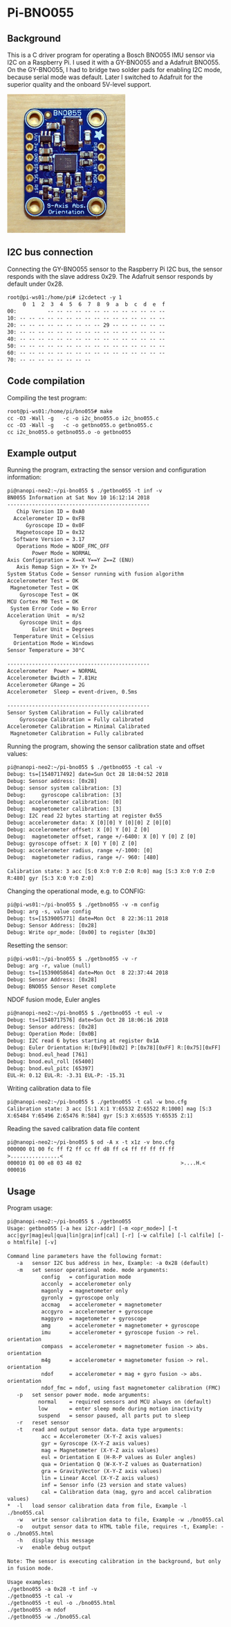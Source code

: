 # Pi-BNO055

## Background

This is a C driver program for operating a Bosch BNO055 IMU sensor via I2C on a Raspberry Pi. I used it with a GY-BNO055 and a Adafruit BNO055. On the GY-BNO055, I had to bridge two solder pads for enabling I2C mode, because serial mode was default.  Later I switched to Adafruit for the superior quality and the onboard 5V-level support.

<img src="ada-bno055.png" height="320px" width="273px">

## I2C bus connection

Connecting the GY-BNO055 sensor to the Raspberry Pi I2C bus, the sensor responds with the slave address 0x29. The Adafruit sensor responds by default under 0x28.

```
root@pi-ws01:/home/pi# i2cdetect -y 1
     0  1  2  3  4  5  6  7  8  9  a  b  c  d  e  f
00:          -- -- -- -- -- -- -- -- -- -- -- -- --
10: -- -- -- -- -- -- -- -- -- -- -- -- -- -- -- --
20: -- -- -- -- -- -- -- -- -- 29 -- -- -- -- -- --
30: -- -- -- -- -- -- -- -- -- -- -- -- -- -- -- --
40: -- -- -- -- -- -- -- -- -- -- -- -- -- -- -- --
50: -- -- -- -- -- -- -- -- -- -- -- -- -- -- -- --
60: -- -- -- -- -- -- -- -- -- -- -- -- -- -- -- --
70: -- -- -- -- -- -- -- --
```

## Code compilation

Compiling the test program:
````
root@pi-ws01:/home/pi/bno055# make
cc -O3 -Wall -g   -c -o i2c_bno055.o i2c_bno055.c
cc -O3 -Wall -g   -c -o getbno055.o getbno055.c
cc i2c_bno055.o getbno055.o -o getbno055
````

## Example output

Running the program, extracting the sensor version and configuration information:
```
pi@nanopi-neo2:~/pi-bno055 $ ./getbno055 -t inf -v
BN0055 Information at Sat Nov 10 16:12:14 2018
----------------------------------------------
   Chip Version ID = 0xA0
  Accelerometer ID = 0xFB
      Gyroscope ID = 0x0F
   Magnetoscope ID = 0x32
  Software Version = 3.17
   Operations Mode = NDOF_FMC_OFF
        Power Mode = NORMAL
Axis Configuration = X==X Y==Y Z==Z (ENU)
   Axis Remap Sign = X+ Y+ Z+
System Status Code = Sensor running with fusion algorithm
Accelerometer Test = OK
 Magnetometer Test = OK
    Gyroscope Test = OK
MCU Cortex M0 Test = OK
 System Error Code = No Error
Acceleration Unit  = m/s2
    Gyroscope Unit = dps
        Euler Unit = Degrees
  Temperature Unit = Celsius
  Orientation Mode = Windows
Sensor Temperature = 30°C

----------------------------------------------
Accelerometer  Power = NORMAL
Accelerometer Bwidth = 7.81Hz
Accelerometer GRange = 2G
Accelerometer  Sleep = event-driven, 0.5ms

----------------------------------------------
Sensor System Calibration = Fully calibrated
    Gyroscope Calibration = Fully calibrated
Accelerometer Calibration = Minimal Calibrated
 Magnetometer Calibration = Fully calibrated

```

Running the program, showing the sensor calibration state and offset values:
```
pi@nanopi-neo2:~/pi-bno055 $ ./getbno055 -t cal -v
Debug: ts=[1540717492] date=Sun Oct 28 18:04:52 2018
Debug: Sensor address: [0x28]
Debug: sensor system calibration: [3]
Debug:     gyroscope calibration: [3]
Debug: accelerometer calibration: [0]
Debug:  magnetometer calibration: [3]
Debug: I2C read 22 bytes starting at register 0x55
Debug: accelerometer data: X [0][0] Y [0][0] Z [0][0]
Debug: accelerometer offset: X [0] Y [0] Z [0]
Debug:  magnetometer offset, range +/-6400: X [0] Y [0] Z [0]
Debug: gyroscope offset: X [0] Y [0] Z [0]
Debug: accelerometer radius, range +/-1000: [0]
Debug:  magnetometer radius, range +/- 960: [480]

Calibration state: 3 acc [S:0 X:0 Y:0 Z:0 R:0] mag [S:3 X:0 Y:0 Z:0 R:480] gyr [S:3 X:0 Y:0 Z:0]
```

Changing the operational mode, e.g. to CONFIG:
```
pi@pi-ws01:~/pi-bno055 $ ./getbno055 -v -m config
Debug: arg -s, value config
Debug: ts=[1539005771] date=Mon Oct  8 22:36:11 2018
Debug: Sensor Address: [0x28]
Debug: Write opr_mode: [0x00] to register [0x3D]
```

Resetting the sensor:
```
pi@pi-ws01:~/pi-bno055 $ ./getbno055 -v -r
Debug: arg -r, value (null)
Debug: ts=[1539005864] date=Mon Oct  8 22:37:44 2018
Debug: Sensor Address: [0x28]
Debug: BNO055 Sensor Reset complete
```

NDOF fusion mode, Euler angles
```
pi@nanopi-neo2:~/pi-bno055 $ ./getbno055 -t eul -v
Debug: ts=[1540717576] date=Sun Oct 28 18:06:16 2018
Debug: Sensor address: [0x28]
Debug: Operation Mode: [0x0B]
Debug: I2C read 6 bytes starting at register 0x1A
Debug: Euler Orientation H:[0xF9][0x02] P:[0x78][0xFF] R:[0x75][0xFF]
Debug: bnod.eul_head [761]
Debug: bnod.eul_roll [65400]
Debug: bnod.eul_pitc [65397]
EUL-H: 0.12 EUL-R: -3.31 EUL-P: -15.31
```

Writing calibration data to file
```
pi@nanopi-neo2:~/pi-bno055 $ ./getbno055 -t cal -w bno.cfg
Calibration state: 3 acc [S:1 X:1 Y:65532 Z:65522 R:1000] mag [S:3 X:65484 Y:65496 Z:65476 R:584] gyr [S:3 X:65535 Y:65535 Z:1]
```

Reading the saved calibration data file content
```
pi@nanopi-neo2:~/pi-bno055 $ od -A x -t x1z -v bno.cfg
000000 01 00 fc ff f2 ff cc ff d8 ff c4 ff ff ff ff ff  >................<
000010 01 00 e8 03 48 02                                >....H.<
000016
```
## Usage

Program usage:
```
pi@nanopi-neo2:~/pi-bno055 $ ./getbno055
Usage: getbno055 [-a hex i2cr-addr] [-m <opr_mode>] [-t acc|gyr|mag|eul|qua|lin|gra|inf|cal] [-r] [-w calfile] [-l calfile] [-o htmlfile] [-v]

Command line parameters have the following format:
   -a   sensor I2C bus address in hex, Example: -a 0x28 (default)
   -m   set sensor operational mode. mode arguments:
           config   = configuration mode
           acconly  = accelerometer only
           magonly  = magnetometer only
           gyronly  = gyroscope only
           accmag   = accelerometer + magnetometer
           accgyro  = accelerometer + gyroscope
           maggyro  = magetometer + gyroscope
           amg      = accelerometer + magnetometer + gyroscope
           imu      = accelerometer + gyroscope fusion -> rel. orientation
           compass  = accelerometer + magnetometer fusion -> abs. orientation
           m4g      = accelerometer + magnetometer fusion -> rel. orientation
           ndof     = accelerometer + mag + gyro fusion -> abs. orientation
           ndof_fmc = ndof, using fast magnetometer calibration (FMC)
   -p   set sensor power mode. mode arguments:
          normal    = required sensors and MCU always on (default)
          low       = enter sleep mode during motion inactivity
          suspend   = sensor paused, all parts put to sleep
   -r   reset sensor
   -t   read and output sensor data. data type arguments:
           acc = Accelerometer (X-Y-Z axis values)
           gyr = Gyroscope (X-Y-Z axis values)
           mag = Magnetometer (X-Y-Z axis values)
           eul = Orientation E (H-R-P values as Euler angles)
           qua = Orientation Q (W-X-Y-Z values as Quaternation)
           gra = GravityVector (X-Y-Z axis values)
           lin = Linear Accel (X-Y-Z axis values)
           inf = Sensor info (23 version and state values)
           cal = Calibration data (mag, gyro and accel calibration values)
*  -l   load sensor calibration data from file, Example -l ./bno055.cal
   -w   write sensor calibration data to file, Example -w ./bno055.cal
   -o   output sensor data to HTML table file, requires -t, Example: -o ./bno055.html
   -h   display this message
   -v   enable debug output

Note: The sensor is executing calibration in the background, but only in fusion mode.

Usage examples:
./getbno055 -a 0x28 -t inf -v
./getbno055 -t cal -v
./getbno055 -t eul -o ./bno055.html
./getbno055 -m ndof
./getbno055 -w ./bno055.cal
```
